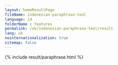 ```yaml
---
layout: homeResultPage
fileName: indonesian-paraphrase-tool
language: id
folderName : features
permalink: /uk/indonesian-paraphrase-tool/result
lang: uk
nointernationalization: true
sitemap: false
---
```

{% include result/paraphrase.html %}

<script src="/js/result/paraprashing.js" data-foldername="{{page.folderName}}" data-lang="{{page.lang}}"></script>